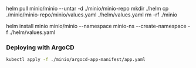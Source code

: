 helm pull minio/minio --untar -d ./minio/minio-repo
mkdir ./helm
cp ./minio/minio-repo/minio/values.yaml ./helm/values.yaml
rm -rf ./minio

helm install minio minio/minio --namespace minio-ns --create-namespace -f ./helm/values.yaml

### Deploying with ArgoCD
```sh
kubectl apply -f ./minio/argocd-app-manifest/app.yaml
```
